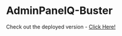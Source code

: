# AdminPanelQ-Buster

Check out the deployed version - 
[Click Here!](https://admin-panel-q-buster.vercel.app/)

